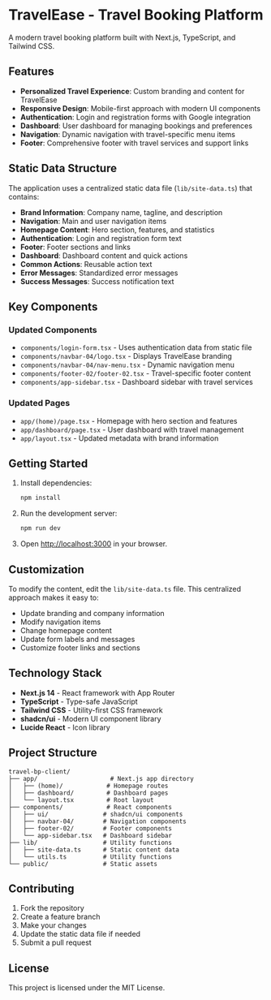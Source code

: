 # TravelEase - Travel Booking Platform

A modern travel booking platform built with Next.js, TypeScript, and Tailwind CSS.

## Features

- **Personalized Travel Experience**: Custom branding and content for TravelEase
- **Responsive Design**: Mobile-first approach with modern UI components
- **Authentication**: Login and registration forms with Google integration
- **Dashboard**: User dashboard for managing bookings and preferences
- **Navigation**: Dynamic navigation with travel-specific menu items
- **Footer**: Comprehensive footer with travel services and support links

## Static Data Structure

The application uses a centralized static data file (`lib/site-data.ts`) that contains:

- **Brand Information**: Company name, tagline, and description
- **Navigation**: Main and user navigation items
- **Homepage Content**: Hero section, features, and statistics
- **Authentication**: Login and registration form text
- **Footer**: Footer sections and links
- **Dashboard**: Dashboard content and quick actions
- **Common Actions**: Reusable action text
- **Error Messages**: Standardized error messages
- **Success Messages**: Success notification text

## Key Components

### Updated Components

- `components/login-form.tsx` - Uses authentication data from static file
- `components/navbar-04/logo.tsx` - Displays TravelEase branding
- `components/navbar-04/nav-menu.tsx` - Dynamic navigation menu
- `components/footer-02/footer-02.tsx` - Travel-specific footer content
- `components/app-sidebar.tsx` - Dashboard sidebar with travel services

### Updated Pages

- `app/(home)/page.tsx` - Homepage with hero section and features
- `app/dashboard/page.tsx` - User dashboard with travel management
- `app/layout.tsx` - Updated metadata with brand information

## Getting Started

1. Install dependencies:

   ```bash
   npm install
   ```

2. Run the development server:

   ```bash
   npm run dev
   ```

3. Open [http://localhost:3000](http://localhost:3000) in your browser.

## Customization

To modify the content, edit the `lib/site-data.ts` file. This centralized approach makes it easy to:

- Update branding and company information
- Modify navigation items
- Change homepage content
- Update form labels and messages
- Customize footer links and sections

## Technology Stack

- **Next.js 14** - React framework with App Router
- **TypeScript** - Type-safe JavaScript
- **Tailwind CSS** - Utility-first CSS framework
- **shadcn/ui** - Modern UI component library
- **Lucide React** - Icon library

## Project Structure

```
travel-bp-client/
├── app/                    # Next.js app directory
│   ├── (home)/            # Homepage routes
│   ├── dashboard/         # Dashboard pages
│   └── layout.tsx         # Root layout
├── components/            # React components
│   ├── ui/               # shadcn/ui components
│   ├── navbar-04/        # Navigation components
│   ├── footer-02/        # Footer components
│   └── app-sidebar.tsx   # Dashboard sidebar
├── lib/                  # Utility functions
│   ├── site-data.ts      # Static content data
│   └── utils.ts          # Utility functions
└── public/               # Static assets
```

## Contributing

1. Fork the repository
2. Create a feature branch
3. Make your changes
4. Update the static data file if needed
5. Submit a pull request

## License

This project is licensed under the MIT License.
